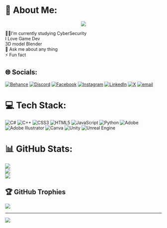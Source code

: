 # 💫 About Me:
<p align="center">
<a href="https://github.com/DenverCoder1/readme-typing-svg">
    <img src="https://readme-typing-svg.herokuapp.com/?lines=Cyber%20Security%20Enthusiast;Game%20Developer;Web%20Designer%20%26%20Developer;Robotics%20Lover;CTF%20Player%20%26%20Ethical%20Hacker;Building%20Secure%20Applications;Exploring%20AI%20in%20Cybersecurity;Passionate%20about%20Tech&font=Fira%20Code&center=true&width=600&height=45&color=FAD000&vCenter=true&size=26">
</a>
</p>
👨‍🎓I'm currently studying CyberSecurity<br>I Love Game Dev<br>3D model Blender<br>💬 Ask me about any thing<br>⚡ Fun fact


## 🌐 Socials:
[![Behance](https://img.shields.io/badge/Behance-1769ff?logo=behance&logoColor=white)](https://behance.net/samis3d) [![Discord](https://img.shields.io/badge/Discord-%237289DA.svg?logo=discord&logoColor=white)](https://discord.gg/sam.s3d) [![Facebook](https://img.shields.io/badge/Facebook-%231877F2.svg?logo=Facebook&logoColor=white)](https://facebook.com/SAMI.S3D) [![Instagram](https://img.shields.io/badge/Instagram-%23E4405F.svg?logo=Instagram&logoColor=white)](https://instagram.com/sam.s3d) [![LinkedIn](https://img.shields.io/badge/LinkedIn-%230077B5.svg?logo=linkedin&logoColor=white)](https://linkedin.com/in/samiisaad) [![X](https://img.shields.io/badge/X-black.svg?logo=X&logoColor=white)](https://x.com/sams3d) [![email](https://img.shields.io/badge/Email-D14836?logo=gmail&logoColor=white)](mailto:samii@ieee.org) 

# 💻 Tech Stack:
![C#](https://img.shields.io/badge/c%23-%23239120.svg?style=for-the-badge&logo=csharp&logoColor=white) ![C++](https://img.shields.io/badge/c++-%2300599C.svg?style=for-the-badge&logo=c%2B%2B&logoColor=white) ![CSS3](https://img.shields.io/badge/css3-%231572B6.svg?style=for-the-badge&logo=css3&logoColor=white) ![HTML5](https://img.shields.io/badge/html5-%23E34F26.svg?style=for-the-badge&logo=html5&logoColor=white) ![JavaScript](https://img.shields.io/badge/javascript-%23323330.svg?style=for-the-badge&logo=javascript&logoColor=%23F7DF1E) ![Python](https://img.shields.io/badge/python-3670A0?style=for-the-badge&logo=python&logoColor=ffdd54) ![Adobe](https://img.shields.io/badge/adobe-%23FF0000.svg?style=for-the-badge&logo=adobe&logoColor=white) ![Adobe Illustrator](https://img.shields.io/badge/adobe%20illustrator-%23FF9A00.svg?style=for-the-badge&logo=adobe%20illustrator&logoColor=white) ![Canva](https://img.shields.io/badge/Canva-%2300C4CC.svg?style=for-the-badge&logo=Canva&logoColor=white) ![Unity](https://img.shields.io/badge/unity-%23000000.svg?style=for-the-badge&logo=unity&logoColor=white) ![Unreal Engine](https://img.shields.io/badge/unrealengine-%23313131.svg?style=for-the-badge&logo=unrealengine&logoColor=white)
# 📊 GitHub Stats:
![](https://github-readme-stats.vercel.app/api?username=SamiS3d&theme=dark&hide_border=false&include_all_commits=false&count_private=false)<br/>
![](https://nirzak-streak-stats.vercel.app/?user=SamiS3d&theme=dark&hide_border=false)<br/>
![](https://github-readme-stats.vercel.app/api/top-langs/?username=SamiS3d&theme=dark&hide_border=false&include_all_commits=false&count_private=false&layout=compact)

## 🏆 GitHub Trophies
![](https://github-profile-trophy.vercel.app/?username=SamiS3d&theme=radical&no-frame=false&no-bg=true&margin-w=4)

---
[![](https://visitcount.itsvg.in/api?id=SamiS3d&icon=0&color=0)](https://visitcount.itsvg.in)

<!-- Proudly created with GPRM ( https://gprm.itsvg.in ) -->
